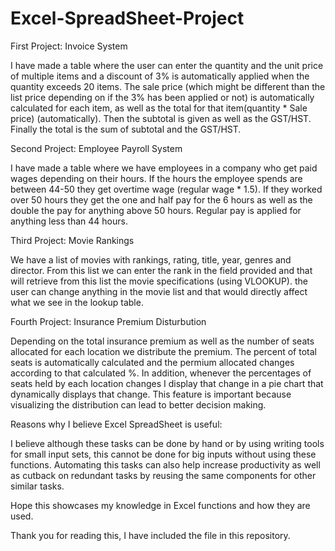 # Excel-SpreadSheet-Project

First Project: Invoice System

I have made a table where the user can enter the quantity and the unit price of multiple items and a discount of 3% is automatically applied when the quantity exceeds 20 items. The sale price (which might be different than the list price depending on if the 3% has been applied or not) is automatically calculated for each item, as well as the total for that item(quantity * Sale price) (automatically). Then the subtotal is given as well as the GST/HST. Finally the total is the sum of subtotal and the GST/HST.

Second Project: Employee Payroll System

I have made a table where we have employees in a company who get paid wages depending on their hours. If the hours the employee spends are between 44-50 they get overtime wage (regular wage * 1.5). If they worked over 50 hours they get the one and half pay for the 6 hours as well as the double the pay for anything above 50 hours. Regular pay is applied for anything less than 44 hours. 

Third Project: Movie Rankings

We have a list of movies with rankings, rating, title, year, genres and director. From this list we can enter the rank in the field provided and that will retrieve from this list the movie specifications (using VLOOKUP). the user can change anything in the movie list and that would directly affect what we see in the lookup table. 

Fourth Project: Insurance Premium Disturbution

Depending on the total insurance premium as well as the number of seats allocated for each location we distribute the premium. The percent of total seats is automatically calculated and the permium allocated changes according to that calculated %. In addition, whenever the percentages of seats held by each location changes I display that change in a pie chart that dynamically displays that change. This feature is important because visualizing the distribution can lead to better decision making. 

Reasons why I believe Excel SpreadSheet is useful: 

I believe although these tasks can be done by hand or by using writing tools for small input sets, this cannot be done for big inputs without using these functions. Automating this tasks can also help increase productivity as well as cutback on redundant tasks by reusing the same components for other similar tasks. 

Hope this showcases my knowledge in Excel functions and how they are used. 

Thank you for reading this, I have included the file in this repository.
